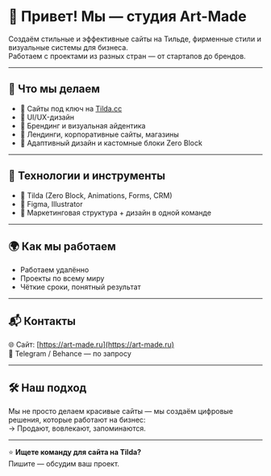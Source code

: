 # 👋 Привет! Мы — студия Art-Made 

Создаём стильные и эффективные сайты на Тильде, фирменные стили и визуальные системы для бизнеса.  
Работаем с проектами из разных стран — от стартапов до брендов.

---

## 💼 Что мы делаем

- 🔹 Сайты под ключ на [Tilda.cc](https://tilda.cc)
- 🔹 UI/UX-дизайн
- 🔹 Брендинг и визуальная айдентика
- 🔹 Лендинги, корпоративные сайты, магазины
- 🔹 Адаптивный дизайн и кастомные блоки Zero Block

---

## 🔧 Технологии и инструменты

- 🧩 Tilda (Zero Block, Animations, Forms, CRM)
- 🎨 Figma, Illustrator
- 🧠 Маркетинговая структура + дизайн в одной команде

---

## 🌍 Как мы работаем

- Работаем удалённо
- Проекты по всему миру
- Чёткие сроки, понятный результат

---

## 📬 Контакты

🌐 Сайт: [https://art-made.ru](https://art-made.ru)  
🔗 Telegram / Behance — по запросу

---

## 🛠 Наш подход

Мы не просто делаем красивые сайты — мы создаём цифровые решения, которые работают на бизнес:  
→ Продают, вовлекают, запоминаются.

---

⭐️ **Ищете команду для сайта на Tilda?**  
Пишите — обсудим ваш проект.  
